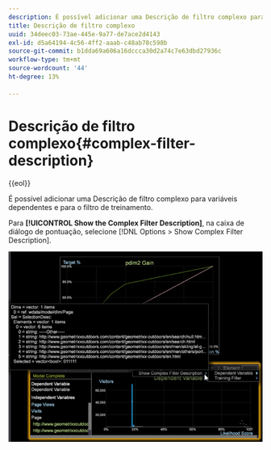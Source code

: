 ```yaml
---
description: É possível adicionar uma Descrição de filtro complexo para variáveis dependentes e para o filtro de treinamento.
title: Descrição de filtro complexo
uuid: 34deec03-73ae-445e-9a77-de7ace2d4143
exl-id: d5a64194-4c56-4ff2-aaab-c48ab78c598b
source-git-commit: b1dda69a606a16dccca30d2a74c7e63dbd27936c
workflow-type: tm+mt
source-wordcount: '44'
ht-degree: 13%

---
```


# Descrição de filtro complexo{#complex-filter-description}

{{eol}}

É possível adicionar uma Descrição de filtro complexo para variáveis dependentes e para o filtro de treinamento.

Para **[!UICONTROL Show the Complex Filter Description]**, na caixa de diálogo de pontuação, selecione [!DNL Options > Show Complex Filter Description].

![](assets/propensity_Show_complex.png)
